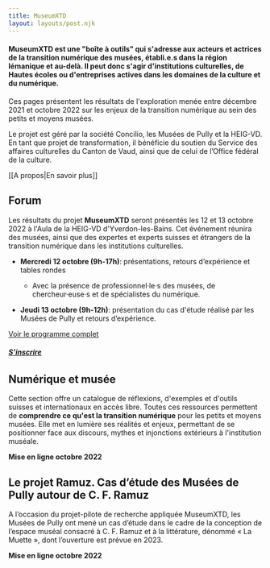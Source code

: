 ```yaml
---
title: MuseumXTD
layout: layouts/post.njk
---
```


#### **MuseumXTD** est une "boîte à outils" qui s'adresse aux acteurs et actrices de la transition numérique des musées, établi.e.s dans la région lémanique et au-delà. Il peut donc s'agir d'institutions culturelles, de Hautes écoles ou d'entreprises actives dans les domaines de la culture et du numérique.

Ces pages présentent les résultats de l'exploration menée entre décembre 2021 et octobre 2022 sur les enjeux de la transition numérique au sein des petits et moyens musées.

Le projet est géré par la société Concilio, les Musées de Pully et la HEIG-VD. En tant que projet de transformation, il bénéficie du soutien du Service des affaires culturelles du Canton de Vaud, ainsi que de celui de l’Office fédéral de la culture.

[[A propos|En savoir plus]]

## Forum
Les résultats du projet **MuseumXTD** seront présentés les 12 et 13 octobre 2022 à l'Aula de la HEIG-VD d'Yverdon-les-Bains. Cet événement réunira des musées, ainsi que des expertes et experts suisses et étrangers de la transition numérique dans les institutions culturelles.

- **Mercredi 12 octobre (9h-17h)**: présentations, retours d’expérience et tables rondes
	- Avec la présence de professionnel·le·s des musées, de chercheur·euse·s et de spécialistes du numérique.

- **Jeudi 13 octobre (9h-12h)**: présentation du cas d'étude réalisé par les Musées de Pully et retours d’expérience.

[Voir le programme complet](Navigation/Forum/index.html#Programme)

###### **[S'inscrire](https://6e13e580.sibforms.com/serve/MUIEAL7WIqi0wyrRlslySnC_2I3LMX7t4xeWf_-hw2urydjKTUklScu7dD6zP9PzARXMkVGC-wEil_uh5-ajRQqG2DvgmZ9YpXWI-PucLHo_TS2XhABKAqcxA_FfmdYeTFMD2mwtQmPoYmE-w8-PmrApukIiJosKw2brg2NMSC_Gll-2eKZho97_l0cIYsnQ-O1TQIamDbcXikR1)**

## Numérique et musée
Cette section offre un catalogue de réflexions, d'exemples et d'outils suisses et internationaux en accès libre. Toutes ces ressources permettent de **comprendre ce qu'est la transition numérique** pour les petits et moyens musées.
Elle met en lumière ses réalités et enjeux, permettant de se positionner face aux discours, mythes et injonctions extérieurs à l'institution muséale.

**Mise en ligne octobre 2022**

## Le projet Ramuz. Cas d’étude des Musées de Pully autour de C. F. Ramuz
A l’occasion du projet-pilote de recherche appliquée MuseumXTD, les Musées de Pully ont mené un cas d’étude dans le cadre de la conception de l’espace muséal consacré à C. F. Ramuz et à la littérature, dénommé « La Muette », dont l’ouverture est prévue en 2023.

**Mise en ligne octobre 2022**